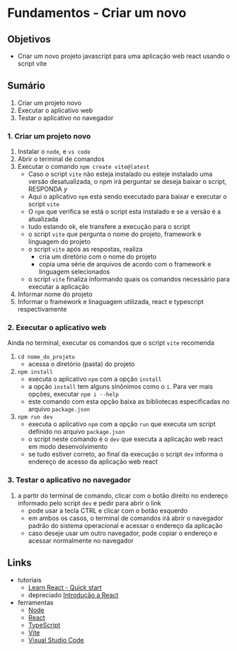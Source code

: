 # Fundamentos - Criar um novo

## Objetivos
- Criar um novo projeto javascript para uma aplicação web react usando o script vite

## Sumário
1. Criar um projeto novo
2. Executar o aplicativo web
3. Testar o aplicativo no navegador

### 1. Criar um projeto novo
1. Instalar o `node`, e `vs code`
2. Abrir o terminal de comandos
3. Executar o comando `npm create vite@latest`
   - Caso o script `vite` não esteja instalado ou esteje instalado uma versão desatualizada, o npm irá perguntar se deseja baixar o script, RESPONDA _y_ 
   - Aqui o aplicativo `npm` esta sendo executado para baixar e executar o script `vite`
   - O `npm` que verifica se está o script esta instalado e se a versão é a atualizada
   - tudo estando ok, ele transfere a execução para o script
   - o script `vite` que pergunta o nome do projeto, framework e linguagem do projeto
   - o script `vite` após as respostas, realiza
     - cria um diretório com o nome do projeto
     - copia uma série de arquivos de acordo com o framework e linguagem selecionados
   - o script `vite` finaliza informando quais os comandos necessário para executar a aplicação
5. Informar nome do projeto
6. Informar o framework e linaguagem utilizada, react e typescript respectivamente

### 2. Executar o aplicativo web
Ainda no terminal, executar os comandos que o script `vite` recomenda
1. `cd nome_do_projeto`
   - acessa o diretório (pasta) do projeto
3. `npm install`
   - executa o aplicativo `npm` com a opção `install`
   - a opção `install` tem alguns sinônimos como o `i`. Para ver mais opções, executar `npm i --help`
   - este comando com esta opção baixa as bibliotecas especificadas no arquivo `package.json`
5. `npm run dev`
   - executa o aplicativo `npm` com a opção `run` que executa um script definido no arquivo `package.json`
   - o script neste comando é o `dev` que executa a aplicação web react em modo desenvolvimento
   - se tudo estiver correto, ao final da execução o script `dev` informa o endereço de acesso da aplicação web react

### 3. Testar o aplicativo no navegador
1. a partir do terminal de comando, clicar com o botão direito no endereço informado pelo script `dev` e pedir para abrir o link
   - pode usar a tecla CTRL e clicar com o botão esquerdo
   - em ambos os casos, o terminal de comandos irá abrir o navegador padrão do sistema operacional e acessar o endereço da aplicação
   - caso deseje usar um outro navegador, pode copiar o endereço e acessar normalmente no navegador

## Links
- tutoriais
  - [Learn React - Quick start](https://react.dev/learn)
  - depreciado [Introdução a React](https://pt-br.legacy.reactjs.org/docs/getting-started.html)
- ferramentas
  - [Node](https://nodejs.org/en)
  - [React](https://react.dev/)
  - [TypeScript](https://www.typescriptlang.org/)
  - [Vite](https://vitejs.dev/)
  - [Visual Studio Code](https://code.visualstudio.com/)
